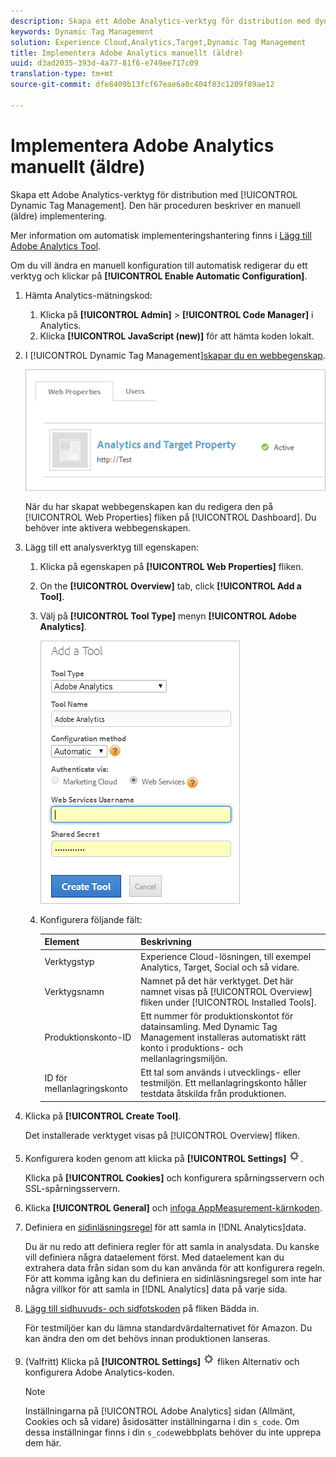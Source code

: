```yaml
---
description: Skapa ett Adobe Analytics-verktyg för distribution med dynamisk tagghantering. Den här proceduren beskriver en manuell (äldre) implementering.
keywords: Dynamic Tag Management
solution: Experience Cloud,Analytics,Target,Dynamic Tag Management
title: Implementera Adobe Analytics manuellt (äldre)
uuid: d3ad2035-393d-4a77-81f6-e749ee717c09
translation-type: tm+mt
source-git-commit: dfe8409b13fcf67eae6a0c404f83c1209f89ae12

---
```



# Implementera Adobe Analytics manuellt (äldre)

Skapa ett Adobe Analytics-verktyg för distribution med [!UICONTROL Dynamic Tag Management]. Den här proceduren beskriver en manuell (äldre) implementering.

Mer information om automatisk implementeringshantering finns i [Lägg till Adobe Analytics Tool](/help/implement/other/dtm/c-aa-tool/analytics-dtm.md).

Om du vill ändra en manuell konfiguration till automatisk redigerar du ett verktyg och klickar på **[!UICONTROL Enable Automatic Configuration]**.

1. Hämta Analytics-mätningskod:
   1. Klicka på **[!UICONTROL Admin]** > **[!UICONTROL Code Manager]** i Analytics.
   1. Klicka **[!UICONTROL JavaScript (new)]** för att hämta koden lokalt.
1. I [!UICONTROL Dynamic Tag Management][skapar du en webbegenskap](/help/implement/other/dtm/t-create-web-property.md).

   ![](assets/dtm-property.png)

   När du har skapat webbegenskapen kan du redigera den på [!UICONTROL Web Properties] fliken på [!UICONTROL Dashboard]. Du behöver inte aktivera webbegenskapen.

1. Lägg till ett analysverktyg till egenskapen:
   1. Klicka på egenskapen på **[!UICONTROL Web Properties]** fliken.
   1. On the **[!UICONTROL Overview]** tab, click **[!UICONTROL Add a Tool]**.
   1. Välj på **[!UICONTROL Tool Type]** menyn **[!UICONTROL Adobe Analytics]**.

      ![](assets/dtm-add-analytics-tool.png)

   1. Konfigurera följande fält:

      | Element | Beskrivning |
      |---|---|
      | Verktygstyp | Experience Cloud-lösningen, till exempel Analytics, Target, Social och så vidare. |
      | Verktygsnamn | Namnet på det här verktyget. Det här namnet visas på [!UICONTROL Overview] fliken under [!UICONTROL Installed Tools]. |
      | Produktionskonto-ID | Ett nummer för produktionskontot för datainsamling. Med Dynamic Tag Management installeras automatiskt rätt konto i produktions- och mellanlagringsmiljön. |
      | ID för mellanlagringskonto | Ett tal som används i utvecklings- eller testmiljön. Ett mellanlagringskonto håller testdata åtskilda från produktionen. |

1. Klicka på **[!UICONTROL Create Tool]**.

   Det installerade verktyget visas på [!UICONTROL Overview] fliken.

1. Konfigurera koden genom att klicka på **[!UICONTROL Settings]** ![](assets/settings_gear.png).

   Klicka på **[!UICONTROL Cookies]** och konfigurera spårningsservern och SSL-spårningsservern.

1. Klicka **[!UICONTROL General]** och [infoga AppMeasurement-kärnkoden](/help/implement/other/dtm/c-aa-tool/t-appmeasurement-code.md).
1. Definiera en [sidinläsningsregel](/help/implement/other/dtm/c-rules/t-rules-create.md) för att samla in [!DNL Analytics]data.

   Du är nu redo att definiera regler för att samla in analysdata. Du kanske vill definiera några dataelement först. Med dataelement kan du extrahera data från sidan som du kan använda för att konfigurera regeln. För att komma igång kan du definiera en sidinläsningsregel som inte har några villkor för att samla in [!DNL Analytics] data på varje sida.
1. [Lägg till sidhuvuds- och sidfotskoden](/help/implement/other/dtm/c-headers-footers/t-header-footer-code.md) på fliken Bädda in.

   För testmiljöer kan du lämna standardvärdalternativet för Amazon. Du kan ändra den om det behövs innan produktionen lanseras.
1. (Valfritt) Klicka på **[!UICONTROL Settings]** ![](assets/settings_gear.png) fliken Alternativ och konfigurera Adobe Analytics-koden.

   >[!NOTE]
   >
   >Inställningarna på [!UICONTROL Adobe Analytics] sidan (Allmänt, Cookies och så vidare) åsidosätter inställningarna i din `s_code`. Om dessa inställningar finns i din `s_code`webbplats behöver du inte upprepa dem här.

